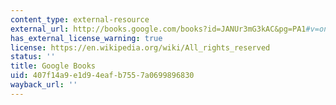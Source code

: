 ```yaml
---
content_type: external-resource
external_url: http://books.google.com/books?id=JANUr3mG3kAC&pg=PA1#v=onepage
has_external_license_warning: true
license: https://en.wikipedia.org/wiki/All_rights_reserved
status: ''
title: Google Books
uid: 407f14a9-e1d9-4eaf-b755-7a0699896830
wayback_url: ''
---
```

